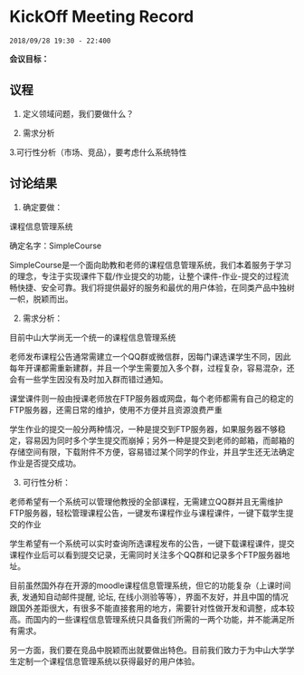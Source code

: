 # KickOff Meeting Record

`2018/09/28 19:30 - 22:400`

**会议目标：**
## 议程
1. 定义领域问题，我们要做什么？

2. 需求分析

3.可行性分析（市场、竞品），要考虑什么系统特性
## 讨论结果
1. 确定要做：

课程信息管理系统

确定名字：SimpleCourse

SimpleCourse是一个面向助教和老师的课程信息管理系统，我们本着服务于学习的理念，专注于实现课件下载/作业提交的功能，让整个课件-作业-提交的过程流畅快捷、安全可靠。我们将提供最好的服务和最优的用户体验，在同类产品中独树一帜，脱颖而出。

2. 需求分析：

目前中山大学尚无一个统一的课程信息管理系统

老师发布课程公告通常需建立一个QQ群或微信群，因每门课选课学生不同，因此每年开课都需重新建群，并且一个学生需要加入多个群，过程复杂，容易混杂，还会有一些学生因没有及时加入群而错过通知。

课堂课件则一般由授课老师放在FTP服务器或网盘，每个老师都需有自己的稳定的FTP服务器，还需日常的维护，使用不方便并且资源浪费严重

学生作业的提交一般分两种情况，一种是提交到FTP服务器，如果服务器不够稳定，容易因为同时多个学生提交而崩掉；另外一种是提交到老师的邮箱，而邮箱的存储空间有限，下载附件不方便，容易错过某个同学的作业，并且学生还无法确定作业是否提交成功。

3. 可行性分析：

老师希望有一个系统可以管理他教授的全部课程，无需建立QQ群并且无需维护FTP服务器，轻松管理课程公告，一键发布课程作业与课程课件，一键下载学生提交的作业

学生希望有一个系统可以实时查询所选课程发布的公告，一键下载课程课件，提交课程作业后可以看到提交记录，无需同时关注多个QQ群和记录多个FTP服务器地址。

目前虽然国外存在开源的moodle课程信息管理系统，但它的功能复杂（上课时间表, 发通知自动邮件提醒, 论坛,  在线小测验等等），界面不友好，并且中国的情况跟国外差距很大，有很多不能直接套用的地方，需要针对性做开发和调整，成本较高。而国内的一些课程信息管理系统只具备我们所需的一两个功能，并不能满足所有需求。

另一方面，我们要在竞品中脱颖而出就要做出特色。目前我们致力于为中山大学学生定制一个课程信息管理系统以获得最好的用户体验。
